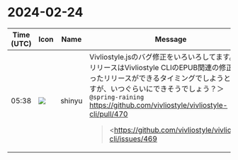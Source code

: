 # 2024-02-24

|Time (UTC)|Icon|Name|Message|
|---|---|---|---|
|05:38|![](https://avatars.slack-edge.com/2018-04-27/354445776386_e258f5ed5ba887b08668_72.jpg)|shinyu|Vivliostyle.jsのバグ修正をいろいろしてます。そのリリースはVivliostyle CLIのEPUB関連の修正が入ったリリースができるタイミングでしようと思いますが、いつぐらいにできそうでしょう？＞`@spring-raining`<br><https://github.com/vivliostyle/vivliostyle-cli/pull/470><br><blockquote><https://github.com/vivliostyle/vivliostyle-cli/issues/469|#469><br><br>• Disable insertion of the generated nav elements if `nav[epub:type]` exists in the original document.<br>• Changed so that `<nav epub:type="toc">` is inserted before `<nav epub:type="landmarks">`.<br>• Added headings within each `<nav epub:type="...">` element. ex: `<h2>Table of Contents</h2>`, `<h2>Landmarks</h2>`</blockquote>|
